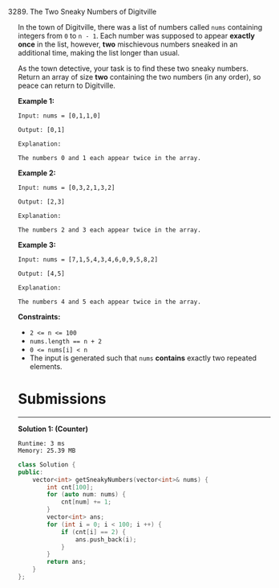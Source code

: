 3289. The Two Sneaky Numbers of Digitville

In the town of Digitville, there was a list of numbers called `nums` containing integers from `0` to `n - 1`. Each number was supposed to appear **exactly once** in the list, however, **two** mischievous numbers sneaked in an additional time, making the list longer than usual.

As the town detective, your task is to find these two sneaky numbers. Return an array of size **two** containing the two numbers (in any order), so peace can return to Digitville.

 

**Example 1:**
```
Input: nums = [0,1,1,0]

Output: [0,1]

Explanation:

The numbers 0 and 1 each appear twice in the array.
```

**Example 2:**
```
Input: nums = [0,3,2,1,3,2]

Output: [2,3]

Explanation:

The numbers 2 and 3 each appear twice in the array.
```

**Example 3:**
```
Input: nums = [7,1,5,4,3,4,6,0,9,5,8,2]

Output: [4,5]

Explanation:

The numbers 4 and 5 each appear twice in the array.
```
 

**Constraints:**

* `2 <= n <= 100`
* `nums.length == n + 2`
* `0 <= nums[i] < n`
* The input is generated such that `nums` **contains** exactly two repeated elements.

# Submissions
---
**Solution 1: (Counter)**
```
Runtime: 3 ms
Memory: 25.39 MB
```
```c++
class Solution {
public:
    vector<int> getSneakyNumbers(vector<int>& nums) {
        int cnt[100];
        for (auto num: nums) {
            cnt[num] += 1;
        }
        vector<int> ans;
        for (int i = 0; i < 100; i ++) {
            if (cnt[i] == 2) {
                ans.push_back(i);
            }
        }
        return ans;
    }
};
```
